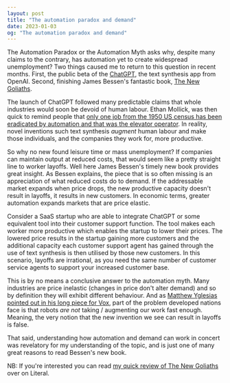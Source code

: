 ```yaml
---
layout: post
title: "The automation paradox and demand"
date: 2023-01-03
og: "The automation paradox and demand"
---
```


The Automation Paradox or the Automation Myth asks why, despite many claims to the contrary, has automation yet to create widespread unemployment? Two things caused me to return to this question in recent months. First, the public beta of the [ChatGPT](), the text synthesis app from OpenAI. Second, finishing James Bessen's fantastic book, [The New Goliaths]().

The launch of ChatGPT followed many predictable claims that whole industries would soon be devoid of human labour. Ethan Mollick, was then quick to remind people that [only one job from the 1950 US census has been eradicated by automation and that was the elevator operator](https://twitter.com/emollick/status/1605209602500743168). In reality, novel inventions such text synthesis *augment* human labour and make those individuals, and the companies they work for, more productive.

So why no new found leisure time or mass unemployment? If companies can maintain output at reduced costs, that would seem like a pretty straight line to worker layoffs. Well here James Bessen's timely new book provides great insight. As Bessen explains, the piece that is so often missing is an appreciation of what reduced costs do to demand. If the addressable market expands when price drops, the new productive capacity doesn't result in layoffs, it results in new customers. In economic terms, greater automation expands markets that are price elastic.

Consider a SaaS startup who are able to integrate ChatGPT or some equivalent tool into their customer support function. The tool makes each worker more productive which enables the startup to lower their prices. The lowered price results in the startup gaining more customers and the additional capacity each customer support agent has gained through the use of text synthesis is then utilised by those new customers. In this scenario, layoffs are irrational, as you need the same number of customer service agents to support your increased customer base.

This is by no means a conclusive answer to the automation myth. Many industries are price inelastic (changes in price don't alter demand) and so by definition they will exhibit different behaviour. And as [Matthew Yglesias pointed out in his long piece for Vox](https://www.vox.com/2015/7/27/9038829/automation-myth), part of the problem developed nations face is that robots *are not* taking / augmenting our work fast enough. Meaning, the very notion that the new invention we see can result in layoffs is false.

That said, understanding how automation and demand can work in concert was revelatory for my understanding of the topic, and is just one of many great reasons to read Bessen's new book.

NB: If you're interested you can read [my quick review of The New Goliaths](https://literal.club/danielbower/book/james-bessen-the-new-goliaths-0ed8k) over on Literal.
